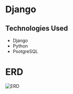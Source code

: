 # Django

## Technologies Used
- Django
- Python
- PsotgreSQL

# ERD 

![ERD](https://user-images.githubusercontent.com/111256827/202945412-890d5569-9dcf-45f5-ab0d-09be6fa6bb95.png)
